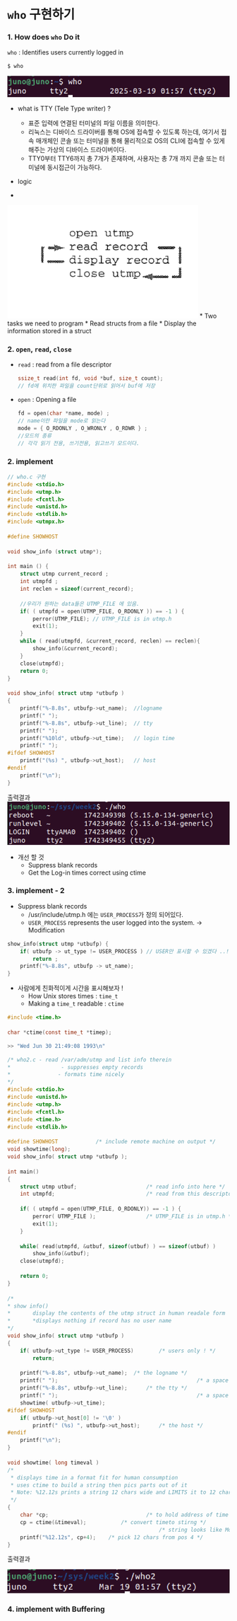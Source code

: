 # `who` 구현하기
### 1. How does `who` Do it 
`who` : Identifies users currently logged in
``` bash 
$ who
```
![who](../assets/who_1.png)

* what is TTY (Tele Type writer) ?
    * 표준 입력에 연결된 터미널의 파일 이름을 의미한다.
    * 리눅스는 디바이스 드라이버를 통해 OS에 접속할 수 있도록 하는데, 여기서 접속 매개체인 콘솔 또는 터미널을 통해 물리적으로 OS의 CLI에 접속할 수 있게 해주는 가상의 디바이스 드라이버이다.
    * TTY0부터 TTY6까지 총 7개가 존재하며, 사용자는 총 7개 까지 콘솔 또는 터미널에 동시접근이 가능하다.

* logic
* 
![who_logic](../assets/who_2.png)
    * Two tasks we need to program
      * Read structs from a file
      * Display the information stored in a struct

### 2. `open`, `read`, `close` 
* `read` : read from a file descriptor
    ``` c
    ssize_t read(int fd, void *buf, size_t count);
    // fd에 위치한 파일을 count단위로 읽어서 buf에 저장
    ```
* `open` : Opening a file
    ``` c
    fd = open(char *name, mode) ;
    // name이란 파일을 mode로 읽는다
    mode = { O_RDONLY , O_WRONLY , O_RDWR } ;
    //모드의 종류
    // 각각 읽기 전용, 쓰기전용, 읽고쓰기 모드이다.
    ```
### 2. implement
``` c
// who.c 구현
#include <stdio.h>
#include <utmp.h>
#include <fcntl.h>
#include <unistd.h>
#include <stdlib.h>
#include <utmpx.h>

#define SHOWHOST

void show_info (struct utmp*);

int main () {
    struct utmp current_record ;
    int utmpfd ;
    int reclen = sizeof(current_record);

    //우리가 원하는 data들은 UTMP_FILE 에 있음.
    if( ( utmpfd = open(UTMP_FILE, O_RDONLY )) == -1 ) {
        perror(UTMP_FILE); // UTMP_FILE is in utmp.h
        exit(1);
    }
    while ( read(utmpfd, &current_record, reclen) == reclen){
        show_info(&current_record);
    }
    close(utmpfd);
    return 0;
}

void show_info( struct utmp *utbufp )
{
	printf("%-8.8s", utbufp->ut_name);  //logname
	printf(" ");					
	printf("%-8.8s", utbufp->ut_line);  // tty
	printf(" ");						
	printf("%10ld", utbufp->ut_time);   // login time
	printf(" ");						
#ifdef SHOWHOST
	printf("(%s) ", utbufp->ut_host);   // host
#endif
	printf("\n");	
}
```
출력결과
![who_imp_result](../assets/who_3.png)

* 개선 할 것   
    * Suppress blank records
    * Get the Log-in times correct using ctime

### 3. implement - 2
* Suppress blank records 
    * /usr/include/utmp.h 에는 `USER_PROCESS`가 정의 되어있다.
    * `USER_PROCESS` represents the user logged into the system.
-> Modification
```c
show_info(struct utmp *utbufp) {
    if( utbufp -> ut_type != USER_PROCESS ) // USER만 표시할 수 있겠다 ..!
        return ;
    printf("%-8.8s", utbufp -> ut_name);
}
```

* 사람에게 친화적이게 시간을 표시해보자 !
    * How Unix stores times : `time_t`
    * Making a `time_t` readable : `ctime`
``` c
#include <time.h>

char *ctime(const time_t *timep);
```
``` bash
>> "Wed Jun 30 21:49:08 1993\n"
```

``` c 
/* who2.c - read /var/adm/utmp and list info therein
*			     - suppresses empty records
*               - formats time nicely
*/
#include <stdio.h>
#include <unistd.h>
#include <utmp.h>
#include <fcntl.h>
#include <time.h>
#include <stdlib.h>

#define SHOWHOST			/* include remote machine on output */
void showtime(long);
void show_info( struct utmp *utbufp );

int main()
{
	struct utmp utbuf;						/* read info into here */
	int	utmpfd;								/* read from this descriptor */

	if( ( utmpfd = open(UTMP_FILE, O_RDONLY)) == -1 ) {
		perror( UTMP_FILE );				/* UTMP_FILE is in utmp.h */
		exit(1);
	}

	while( read(utmpfd, &utbuf, sizeof(utbuf) ) == sizeof(utbuf) )
		show_info(&utbuf);
	close(utmpfd);

	return 0;
}

/*
* show info()
*		display the contents of the utmp struct in human readale form
*		*displays nothing if record has no user name
*/
void show_info( struct utmp *utbufp )
{
	if( utbufp->ut_type != USER_PROCESS)		/* users only ! */
		return;

	printf("%-8.8s", utbufp->ut_name);	/* the logname */
	printf(" ");											/* a space		*/
	printf("%-8.8s", utbufp->ut_line);		/* the tty */
	printf(" ");											/* a space		*/
	showtime( utbufp->ut_time);
#ifdef SHOWHOST
	if( utbufp->ut_host[0] != '\0' )
		printf(" (%s) ", utbufp->ut_host);		/* the host */
#endif
	printf("\n");	
}

void showtime( long timeval )
/*
 * displays time in a format fit for human consumption
 * uses ctime to build a string then pics parts out of it
 * Note: %12.12s prints a string 12 chars wide and LIMITS it to 12 chars.
 */
{
	char *cp;								/* to hold address of time */
	cp = ctime(&timeval);			/* convert timeto stirng */
												/* string looks like Mon Feb 4 00:46:40 EST 1991 */
	printf("%12.12s", cp+4);	/* pick 12 chars from pos 4 */
}
```
출력결과

![who2_result](../assets/who_4.png)

### 4. implement with Buffering
